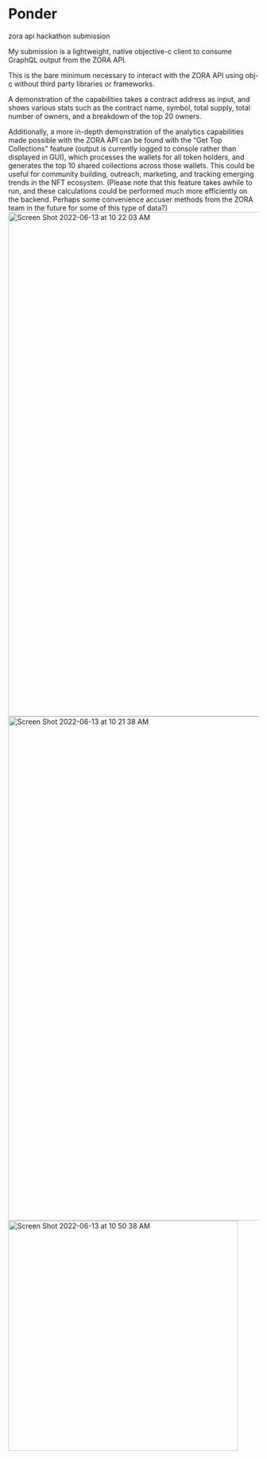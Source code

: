 # Ponder
zora api hackathon submission

My submission is a lightweight, native objective-c client to consume GraphQL output from the ZORA API.

This is the bare minimum necessary to interact with the ZORA API using obj-c without third party libraries or frameworks.

A demonstration of the capabilities takes a contract address as input, and shows various stats such as the contract name, symbol, total supply, total number of owners, and a breakdown of the top 20 owners.

 Additionally, a more in-depth demonstration of the analytics capabilities made possible with the ZORA API can be found with the “Get Top Collections” feature (output is currently logged to console rather than displayed in GUI), which processes the wallets for all token holders, and generates the top 10 shared collections across those wallets. This could be useful for community building, outreach, marketing, and tracking emerging trends in the NFT ecosystem. (Please note that this feature takes awhile to run, and these calculations could be performed much more efficiently on the backend. Perhaps some convenience accuser methods from the ZORA team in the future for some of this type of data?)<img width="1012" alt="Screen Shot 2022-06-13 at 10 22 03 AM" src="https://user-images.githubusercontent.com/120711/173393591-d3fc317e-5955-4d2d-b731-9f66bafb08f5.png">
<img width="1012" alt="Screen Shot 2022-06-13 at 10 21 38 AM" src="https://user-images.githubusercontent.com/120711/173393596-f1891c5c-e8a3-44ff-b6f3-bdb602abdff8.png">
<img width="462" alt="Screen Shot 2022-06-13 at 10 50 38 AM" src="https://user-images.githubusercontent.com/120711/173393789-d17f6edb-7a3a-457a-b907-7228ef7e10bc.png">
